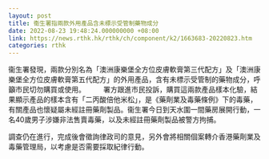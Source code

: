 ```yaml
---
layout: post
title: 衞生署指兩款外用產品含未標示受管制藥物成分
date: 2022-08-23 19:48:24.000000000 +08:00
link: https://news.rthk.hk/rthk/ch/component/k2/1663683-20220823.htm
categories: rthk
---
```


衞生署發現，兩款分別名為「澳洲康樂堡全方位皮膚軟膏第三代配方」及「澳洲康樂堡全方位皮膚軟膏第五代配方」的外用產品，含有未標示受管制的藥物成分，呼籲市民切勿購買或使用。
　　 
署方跟進市民投訴，購買這兩款產品樣本化驗，結果顯示產品的樣本含有「二丙酸倍他米松」，是《藥劑業及毒藥條例》下的毒藥，有關產品也懷疑屬未經註冊藥劑製品。衞生署今日到天水圍一間藥房展開行動，一名40歲男子涉嫌非法售賣毒藥，以及未經註冊藥劑製品被警方拘捕。

調查仍在進行，完成後會徵詢律政司的意見，另外會將相關個案轉介香港藥劑業及毒藥管理局，以考慮是否需要採取紀律行動。
